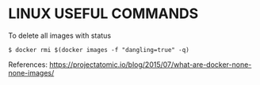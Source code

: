 # LINUX USEFUL COMMANDS

To delete all images with status <none> <none>
```console
$ docker rmi $(docker images -f "dangling=true" -q)
```

References:
https://projectatomic.io/blog/2015/07/what-are-docker-none-none-images/

